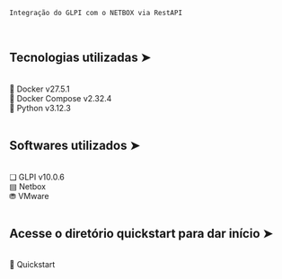     Integração do GLPI com o NETBOX via RestAPI
<br>

## Tecnologias utilizadas ➤ 
<br>
🐳 Docker v27.5.1
<br>
🐳 Docker Compose v2.32.4
<br>
🐍 Python v3.12.3
<br>
<br>

## Softwares utilizados ➤ 
<br>
❑ GLPI v10.0.6
<br>
▤ Netbox 
<br>
⛃ VMware
<br>
<br>

## Acesse o diretório quickstart para dar início ➤
<br>
📁 Quickstart
